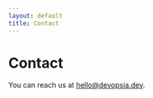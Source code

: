 ```yaml
---
layout: default
title: Contact
---
```


# Contact

You can reach us at [hello@devopsia.dev](mailto:hello@devopsia.dev).
